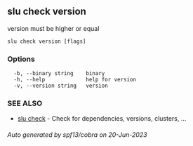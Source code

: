 ## slu check version

version must be higher or equal

```
slu check version [flags]
```

### Options

```
  -b, --binary string    binary
  -h, --help             help for version
  -v, --version string   version
```

### SEE ALSO

* [slu check](slu_check.md)	 - Check for dependencies, versions, clusters, ...

###### Auto generated by spf13/cobra on 20-Jun-2023
